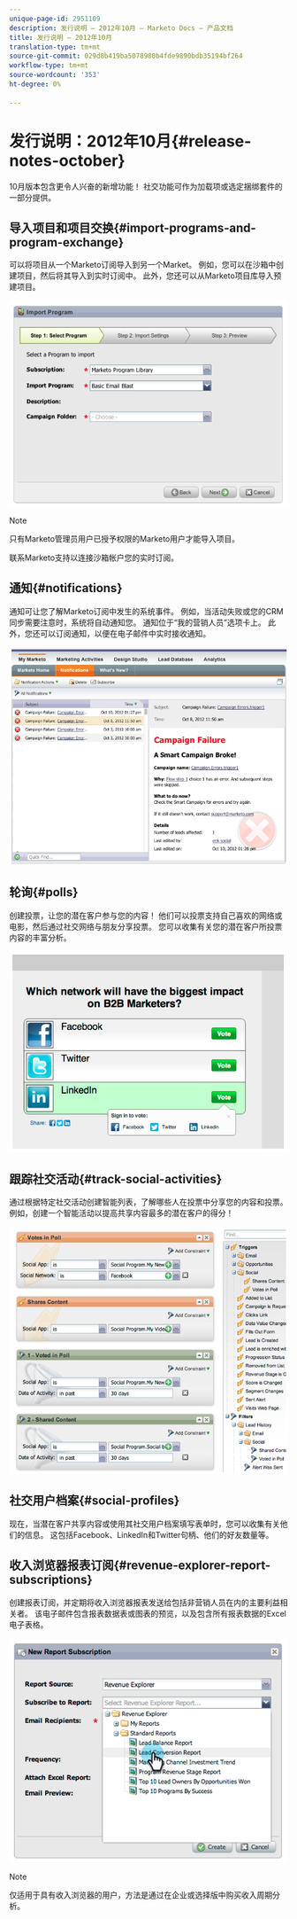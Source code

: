```yaml
---
unique-page-id: 2951109
description: 发行说明 — 2012年10月 — Marketo Docs — 产品文档
title: 发行说明 — 2012年10月
translation-type: tm+mt
source-git-commit: 029d8b419ba5078980b4fde9890bdb35194bf264
workflow-type: tm+mt
source-wordcount: '353'
ht-degree: 0%

---
```



# 发行说明：2012年10月{#release-notes-october}

10月版本包含更令人兴奋的新增功能！ 社交功能可作为加载项或选定捆绑套件的一部分提供。

## 导入项目和项目交换{#import-programs-and-program-exchange}

可以将项目从一个Marketo订阅导入到另一个Market。 例如，您可以在沙箱中创建项目，然后将其导入到实时订阅中。 此外，您还可以从Marketo项目库导入预建项目。

![](assets/image2014-9-23-10-3a46-3a42.png)

>[!NOTE]
>
>只有Marketo管理员用户已授予权限的Marketo用户才能导入项目。
>
>联系Marketo支持以连接沙箱帐户您的实时订阅。

## 通知{#notifications}

通知可让您了解Marketo订阅中发生的系统事件。 例如，当活动失败或您的CRM同步需要注意时，系统将自动通知您。 通知位于“我的营销人员”选项卡上。 此外，您还可以订阅通知，以便在电子邮件中实时接收通知。

![](assets/image2014-9-23-10-3a46-3a53.png)

## 轮询{#polls}

创建投票，让您的潜在客户参与您的内容！ 他们可以投票支持自己喜欢的网络或电影，然后通过社交网络与朋友分享投票。 您可以收集有关您的潜在客户所投票内容的丰富分析。

![](assets/image2014-9-23-10-3a47-3a6.png)

## 跟踪社交活动{#track-social-activities}

通过根据特定社交活动创建智能列表，了解哪些人在投票中分享您的内容和投票。 例如，创建一个智能活动以提高共享内容最多的潜在客户的得分！

![](assets/image2014-9-23-10-3a47-3a20.png)

## 社交用户档案{#social-profiles}

现在，当潜在客户共享内容或使用其社交用户档案填写表单时，您可以收集有关他们的信息。 这包括Facebook、LinkedIn和Twitter句柄、他们的好友数量等。

## 收入浏览器报表订阅{#revenue-explorer-report-subscriptions}

创建报表订阅，并定期将收入浏览器报表发送给包括非营销人员在内的主要利益相关者。 该电子邮件包含报表数据表或图表的预览，以及包含所有报表数据的Excel电子表格。

![](assets/image2014-9-23-10-3a47-3a33.png)

>[!NOTE]
>
>仅适用于具有收入浏览器的用户，方法是通过在企业或选择版中购买收入周期分析。
